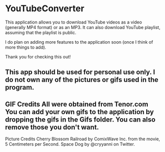 # YouTubeConverter
This application allows you to download YouTube videos as a video (generally MP4 format) or as an MP3.
It can also download YouTube playlist, assuming that the playlist is public.

I do plan on adding more features to the application soon (once I think of more things to add).

Thank you for checking this out!


This app should be used for personal use only. I do not own any of the pictures or gifs used in the program.
---------------------------------------------
GIF Credits
All were obtained from Tenor.com
You can add your own gifs to the application by dropping the gifs in the Gifs folder. You can also remove those you don't want.
---------------------------------------------
Picture Credits
Cherry Blossom Railroad by ComixWave Inc. from the movie, 5 Centimeters per Second.
Space Dog by @cryyanni on Twitter.
